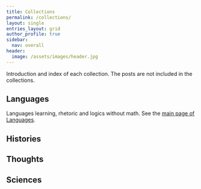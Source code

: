 ```yaml
---
title: Collections
permalink: /collections/
layout: single
entries_layout: grid
author_profile: true
sidebar:
  nav: overall
header:
  image: /assets/images/header.jpg
---
```


Introduction and index of each collection. The posts are not included in the collections.

## Languages

Languages learning, rhetoric and logics without math. See the [main page of Languages](/languages/main).

## Histories

## Thoughts

## Sciences
